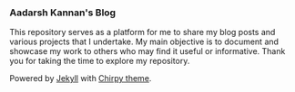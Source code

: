 ### Aadarsh Kannan's Blog

This repository serves as a platform for me to share my blog posts and various projects that I undertake. My main objective is to document and showcase my work to others who may find it useful or informative. Thank you for taking the time to explore my repository.

Powered by [Jekyll](https://jekyllrb.com/) with [Chirpy theme](https://github.com/cotes2020/jekyll-theme-chirpy).
